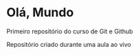# Olá, Mundo
Primeiro repositório do curso de Git e Github

Repositório criado durante uma aula ao vivo
